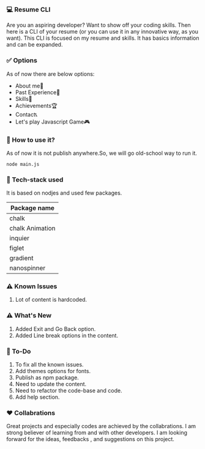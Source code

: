 ### :computer: Resume CLI

Are you an aspiring developer? Want to show off your coding skills. Then here is a CLI of your resume (or you can use it in any innovative way, as you want). This CLI is focused on my resume and skills. It has basics information and can be expanded.

### :white_check_mark: Options

As of now there are below options:

- About me🦾
- Past Experience🧪
- Skills🤹
- Achievements🏆
- Contact📞
- Let's play Javascript Game🎮

### :gem: How to use it?

As of now it is not publish anywhere.So, we will go old-school way to run it.

`node main.js`

### :gem: Tech-stack used

It is based on nodjes and used few packages.

| Package name       | 
| -------------------| 
| chalk              | 
| chalk Animation    | 
| inquier            | 
| figlet             |
| gradient           |
| nanospinner        |

### :warning: Known Issues

1. Lot of content is hardcoded.

### :warning: What's New

1. Added Exit and Go Back option.
2. Added Line break options in the content.

### :memo: To-Do

1. To fix all the known issues.
2. Add themes options for fonts.
3. Publish as npm package.
4. Need to update the content.
5. Need to refactor the code-base and code.
6. Add help section.

### :hearts: Collabrations

Great projects and especially codes are achieved by the collabrations. I am strong believer of learning from and with other developers. I am looking forward for the ideas, feedbacks , and suggestions on this project.